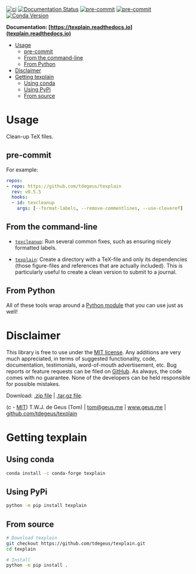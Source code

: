 [![ci](https://github.com/tdegeus/texplain/workflows/CI/badge.svg)](https://github.com/tdegeus/texplain/actions)
[![Documentation Status](https://readthedocs.org/projects/texplain/badge/?version=latest)](https://texplain.readthedocs.io/en/latest/?badge=latest)
[![pre-commit](https://github.com/tdegeus/texplain/workflows/pre-commit/badge.svg)](https://github.com/tdegeus/texplain/actions)
[![pre-commit](https://img.shields.io/badge/pre--commit-enabled-brightgreen?logo=pre-commit&logoColor=white)](https://github.com/pre-commit/pre-commit)
[![Conda Version](https://img.shields.io/conda/vn/conda-forge/texplain.svg)](https://anaconda.org/conda-forge/texplain)

**Documentation: [https://texplain.readthedocs.io](texplain.readthedocs.io)**

<!-- MarkdownTOC -->

- [Usage](#usage)
    - [pre-commit](#pre-commit)
    - [From the command-line](#from-the-command-line)
    - [From Python](#from-python)
- [Disclaimer](#disclaimer)
- [Getting texplain](#getting-texplain)
    - [Using conda](#using-conda)
    - [Using PyPi](#using-pypi)
    - [From source](#from-source)

<!-- /MarkdownTOC -->

# Usage

Clean-up TeX files.

## pre-commit

For example:

```yaml
repos:
- repo: https://github.com/tdegeus/texplain
  rev: v0.5.5
  hooks:
  - id: texcleanup
    args: [--format-labels, --remove-commentlines, --use-cleveref]
```

## From the command-line

*   [`texcleanup`](https://texplain.readthedocs.io/en/latest/tools.html#texcleanup):
    Run several common fixes, such as ensuring nicely formatted labels.

*   [`texplain`](https://texplain.readthedocs.io/en/latest/tools.html#texplain):
    Create a directory with a TeX-file and only its dependencies
    (those figure-files and references that are actually included).
    This is particularly useful to create a clean version to submit to a journal.

## From Python

All of these tools wrap around a
[Python module](https://texplain.readthedocs.io/en/latest/module.html)
that you can use just as well!

# Disclaimer

This library is free to use under the
[MIT license](https://github.com/tdegeus/texplain/blob/master/LICENSE).
Any additions are very much appreciated, in terms of suggested functionality, code, documentation,
testimonials, word-of-mouth advertisement, etc.
Bug reports or feature requests can be filed on [GitHub](https://github.com/tdegeus/texplain).
As always, the code comes with no guarantee.
None of the developers can be held responsible for possible mistakes.

Download:
[.zip file](https://github.com/tdegeus/texplain/zipball/master) |
[.tar.gz file](https://github.com/tdegeus/texplain/tarball/master).

(c - [MIT](https://github.com/tdegeus/texplain/blob/master/LICENSE)) T.W.J. de Geus (Tom) |
tom@geus.me |
www.geus.me |
[github.com/tdegeus/texplain](https://github.com/tdegeus/texplain)

# Getting texplain

## Using conda

```bash
conda install -c conda-forge texplain
```

## Using PyPi

```bash
python -m pip install texplain
```

## From source

```bash
# Download texplain
git checkout https://github.com/tdegeus/texplain.git
cd texplain

# Install
python -m pip install .
```
